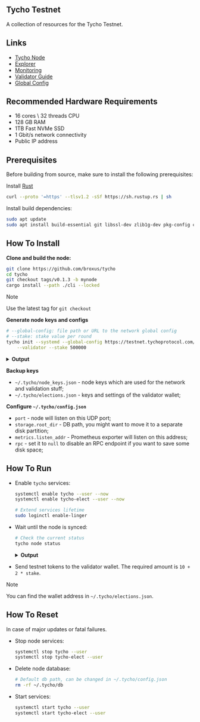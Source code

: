 ## Tycho Testnet

A collection of resources for the Tycho Testnet.

## Links
* [Tycho Node](https://github.com/broxus/tycho)
* [Explorer](https://testnet.tychoprotocol.com)
* [Monitoring](https://monitoring.tychoprotocol.com)
* [Validator Guide](https://github.com/broxus/tycho/blob/master/docs/validator.md)
* [Global Config](/global-config.json)

## Recommended Hardware Requirements

- 16 cores \ 32 threads CPU
- 128 GB RAM
- 1TB Fast NVMe SSD
- 1 Gbit/s network connectivity
- Public IP address

## Prerequisites

Before building from source, make sure to install the following prerequisites:

Install [Rust](https://www.rust-lang.org/tools/install)
```bash
curl --proto '=https' --tlsv1.2 -sSf https://sh.rustup.rs | sh
```

Install build dependencies:
```bash
sudo apt update
sudo apt install build-essential git libssl-dev zlib1g-dev pkg-config clang jq
```

## How To Install

**Clone and build the node:**
```bash
git clone https://github.com/broxus/tycho
cd tycho
git checkout tags/v0.1.3 -b mynode
cargo install --path ./cli --locked
```

> [!NOTE]
> Use the latest tag for `git checkout`

**Generate node keys and configs**

```bash
# --global-config: file path or URL to the network global config
# --stake: stake value per round
tycho init --systemd --global-config https://testnet.tychoprotocol.com/global-config.json \
    --validator --stake 500000
```

<details><summary><b>Output</b></summary>
<p>

```json
{
 "node_keys": {
   "public": "18794f07dfdca1e4a2ffa655bbe5da4d396852d7ea8e55e4f92e60d209d3ae1f",
   "path": "/home/my/.tycho/node_keys.json",
   "updated": true
 },
 "elections": {
   "wallet": "-1:eb1c97aa93dbb01ac6000ace8e7f08a8b8f0078ee53d861f2e924abcd7ca2c4c",
   "public": "344659d1171701530b61f475c0795657bfacaf5a7e850050c5be2c8235d3689d",
   "stake": "500000",
   "path": "/home/my/.tycho/elections.json",
   "updated": true
 },
 "node_config": {
   "path": "/home/my/.tycho/config.json",
   "updated": true
 },
 "global_config": {
   "path": "/home/my/.tycho/global-config.json",
   "updated": true
 },
 "systemd": {
   "tycho-elect": {
     "path": "/home/my/.config/systemd/my/tycho-elect.service",
     "updated": true
   },
   "tycho": {
     "path": "/home/my/.config/systemd/my/tycho.service",
     "updated": true
   }
 }
}
```
</p>
</details>



**Backup keys**

- `~/.tycho/node_keys.json` - node keys which are used for the network and validation stuff;
- `~/.tycho/elections.json` - keys and settings of the validator wallet;

**Configure `~/.tycho/config.json`**

- `port` - node will listen on this UDP port;
- `storage.root_dir` - DB path, you might want to move it to a separate disk partition;
- `metrics.listen_addr` - Prometheus exporter will listen on this address;
- `rpc` - set it to `null` to disable an RPC endpoint if you want to save some disk space;

## How To Run

- Enable `tycho` services:
  ```bash
  systemctl enable tycho --user --now
  systemctl enable tycho-elect --user --now

  # Extend services lifetime
  sudo loginctl enable-linger
  ```

- Wait until the node is synced:
  ```bash
  # Check the current status
  tycho node status
  ```

  <details><summary><b>Output</b></summary>
  <p>

  ```json
  {
    "tycho_version": "0.1.3",
    "tycho_build": "v0.1.3",
    "public_addr": "1.2.3.4:30000",
    "local_addr": "0.0.0.0:30000",
    "adnl_id": "b947de73cff90aafe5ba17f17b94d05930e1eed8b64f332538ef9480bbfc42d4",
    "collator": {
      "supported_block_version": 50,
      "supported_capabilities": [
        "CapCreateStatsEnabled",
        "CapBounceMsgBody",
        "CapReportVersion",
        "CapShortDequeue",
        "CapFastStorageStat",
        "CapInitCodeHash",
        "CapOffHypercube",
        "CapMyCode",
        "CapFixTupleIndexBug",
        "CapFullBodyInBounced",
        "CapStorageFeeToTvm",
        "CapsTvmBugfixes2022",
        "CapWorkchains",
        "CapStcontNewFormat",
        "CapFastStorageStatBugfix",
        "CapResolveMerkleCell",
        "CapBounceAfterFailedAction",
        "CapFeeInGasUnits",
        "CapSuspendedList"
      ]
    },
    "init_mc_seqno": 0,
    "init_mc_block_id": "-1:8000000000000000:0:795ea223590f5ffa6a687ba090d37c5db6481b9d55b4bce375b0b48568413bf7:5e409bc128e785d56965294c99db2f8918005054d72c2d6a8c4080ee47ecf203",
    "latest_mc_seqno": 294019,
    "latest_mc_block_id": "-1:8000000000000000:294019:1bf1b3684c618a24dbad823453942695ff77a8cb29c7cdc9bb48f91c62bb5150:b7bbe2520bffa5bb02d9297d3f941253588e41e85e9575df4287ddd2d719a6d1",
    "time_diff": 4,
    "is_synced": true,
    "in_current_vset": false,
    "in_next_vset": false,
    "is_elected": false
  }
  ```
  </p>
  </details>



- Send testnet tokens to the validator wallet. The required amount is `10 + 2 * stake`.
> [!NOTE]
> You can find the wallet address in `~/.tycho/elections.json`.

## How To Reset

In case of major updates or fatal failures.

- Stop node services:
  ```bash
  systemctl stop tycho --user
  systemctl stop tycho-elect --user
  ```

- Delete node database:
  ```bash
  # Default db path, can be changed in ~/.tycho/config.json
  rm -rf ~/.tycho/db
  ```

- Start services:
  ```bash
  systemctl start tycho --user
  systemctl start tycho-elect --user
  ```
